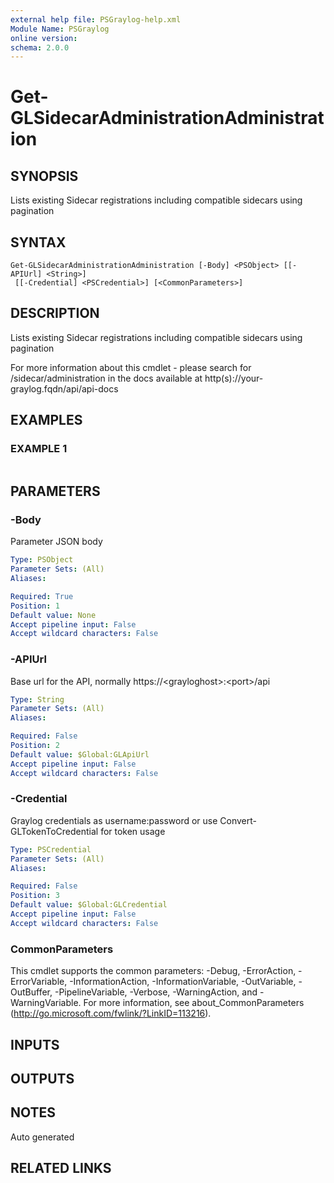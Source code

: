 ```yaml
---
external help file: PSGraylog-help.xml
Module Name: PSGraylog
online version:
schema: 2.0.0
---
```


# Get-GLSidecarAdministrationAdministration

## SYNOPSIS
Lists existing Sidecar registrations including compatible sidecars using pagination

## SYNTAX

```
Get-GLSidecarAdministrationAdministration [-Body] <PSObject> [[-APIUrl] <String>]
 [[-Credential] <PSCredential>] [<CommonParameters>]
```

## DESCRIPTION
Lists existing Sidecar registrations including compatible sidecars using pagination


For more information about this cmdlet - please search for /sidecar/administration in the docs available at http(s)://your-graylog.fqdn/api/api-docs

## EXAMPLES

### EXAMPLE 1
```

```

## PARAMETERS

### -Body
Parameter JSON body

```yaml
Type: PSObject
Parameter Sets: (All)
Aliases:

Required: True
Position: 1
Default value: None
Accept pipeline input: False
Accept wildcard characters: False
```

### -APIUrl
Base url for the API, normally https://\<grayloghost\>:\<port\>/api

```yaml
Type: String
Parameter Sets: (All)
Aliases:

Required: False
Position: 2
Default value: $Global:GLApiUrl
Accept pipeline input: False
Accept wildcard characters: False
```

### -Credential
Graylog credentials as username:password or use Convert-GLTokenToCredential for token usage

```yaml
Type: PSCredential
Parameter Sets: (All)
Aliases:

Required: False
Position: 3
Default value: $Global:GLCredential
Accept pipeline input: False
Accept wildcard characters: False
```

### CommonParameters
This cmdlet supports the common parameters: -Debug, -ErrorAction, -ErrorVariable, -InformationAction, -InformationVariable, -OutVariable, -OutBuffer, -PipelineVariable, -Verbose, -WarningAction, and -WarningVariable. For more information, see about_CommonParameters (http://go.microsoft.com/fwlink/?LinkID=113216).

## INPUTS

## OUTPUTS

## NOTES
Auto generated

## RELATED LINKS
